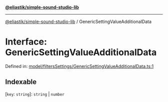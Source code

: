 [**@eliastik/simple-sound-studio-lib**](../README.md)

***

[@eliastik/simple-sound-studio-lib](../README.md) / GenericSettingValueAdditionalData

# Interface: GenericSettingValueAdditionalData

Defined in: [model/filtersSettings/GenericSettingValueAdditionalData.ts:1](https://github.com/Eliastik/simple-sound-studio-lib/blob/e04ad49295783c41bb6a6926027e9768dbfd228c/lib/model/filtersSettings/GenericSettingValueAdditionalData.ts#L1)

## Indexable

\[`key`: `string`\]: `string` \| `number`
